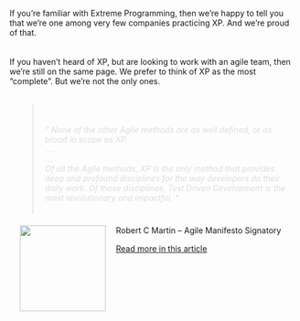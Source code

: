 <p>
   If you&#8217;re familiar with Extreme Programming, then we&#8217;re happy to tell you that we&#8217;re one among very few companies practicing XP. And we&#8217;re proud of that.
   <br /><br/><br />
   If you haven&#8217;t heard of XP, but are looking to work with an agile team, then we&#8217;re still on the same page. We prefer to think of XP as the most &#8220;complete&#8221;. But we&#8217;re not the only ones.
   <br /><br/>
 </p>
 <blockquote style="margin-left: 40px; font-style: italic; padding: 20px; color: #DDD">
   <br />
   &#8220; None of the other Agile methods are as well defined, or as broad in scope as XP.
   <br />
   &#8230;.
   <br />
   &#8230;.
   <br />
   Of all the Agile methods, XP is the only method that provides deep and profound disciplines for the way developers do their daily work. Of those disciplines, Test Driven Development is the most revolutionary and impactful. &#8220;
 </blockquote>

 <div style="margin-top: 20px;">
   <img src="/images/BobAtRails-150x150.jpg" alt="" title="Robert C Martin" width="150" height="150" class="size-thumbnail wp-image-2749" style="margin:18px; margin-top:0px; float:left;"/>
   <p style="margin-bottom: 15px;">
     Robert C Martin &#8211; Agile Manifesto Signatory
   </p>

   <a href="http://www.objectmentor.com/omSolutions/agile_xp_differences.html" target='_blank'>Read more in this article</a>
 </div>
